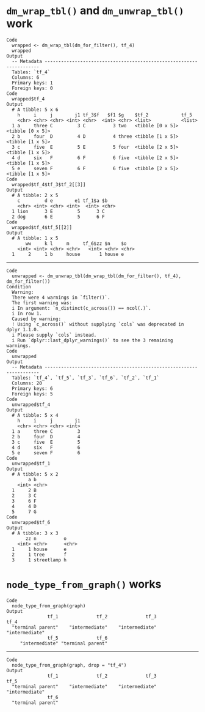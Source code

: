 # `dm_wrap_tbl()` and `dm_unwrap_tbl()` work

    Code
      wrapped <- dm_wrap_tbl(dm_for_filter(), tf_4)
      wrapped
    Output
      -- Metadata --------------------------------------------------------------------
      Tables: `tf_4`
      Columns: 6
      Primary keys: 1
      Foreign keys: 0
    Code
      wrapped$tf_4
    Output
      # A tibble: 5 x 6
        h     i     j        j1 tf_3$f   $f1 $g    $tf_2            tf_5            
        <chr> <chr> <chr> <int> <chr>  <int> <chr> <list>           <list>          
      1 a     three C         3 C          3 two   <tibble [0 x 5]> <tibble [0 x 5]>
      2 b     four  D         4 D          4 three <tibble [1 x 5]> <tibble [1 x 5]>
      3 c     five  E         5 E          5 four  <tibble [2 x 5]> <tibble [1 x 5]>
      4 d     six   F         6 F          6 five  <tibble [2 x 5]> <tibble [1 x 5]>
      5 e     seven F         6 F          6 five  <tibble [2 x 5]> <tibble [1 x 5]>
    Code
      wrapped$tf_4$tf_3$tf_2[[3]]
    Output
      # A tibble: 2 x 5
        c         d e        e1 tf_1$a $b   
        <chr> <int> <chr> <int>  <int> <chr>
      1 lion      3 E         5      3 C    
      2 dog       6 E         5      6 F    
    Code
      wrapped$tf_4$tf_5[[2]]
    Output
      # A tibble: 1 x 5
           ww     k l     m     tf_6$zz $n    $o   
        <int> <int> <chr> <chr>   <int> <chr> <chr>
      1     2     1 b     house       1 house e    

---

    Code
      unwrapped <- dm_unwrap_tbl(dm_wrap_tbl(dm_for_filter(), tf_4), dm_for_filter())
    Condition
      Warning:
      There were 4 warnings in `filter()`.
      The first warning was:
      i In argument: `n_distinct(c_across()) == ncol(.)`.
      i In row 1.
      Caused by warning:
      ! Using `c_across()` without supplying `cols` was deprecated in dplyr 1.1.0.
      i Please supply `cols` instead.
      i Run `dplyr::last_dplyr_warnings()` to see the 3 remaining warnings.
    Code
      unwrapped
    Output
      -- Metadata --------------------------------------------------------------------
      Tables: `tf_4`, `tf_5`, `tf_3`, `tf_6`, `tf_2`, `tf_1`
      Columns: 20
      Primary keys: 6
      Foreign keys: 5
    Code
      unwrapped$tf_4
    Output
      # A tibble: 5 x 4
        h     i     j        j1
        <chr> <chr> <chr> <int>
      1 a     three C         3
      2 b     four  D         4
      3 c     five  E         5
      4 d     six   F         6
      5 e     seven F         6
    Code
      unwrapped$tf_1
    Output
      # A tibble: 5 x 2
            a b    
        <int> <chr>
      1     2 B    
      2     3 C    
      3     6 F    
      4     4 D    
      5     7 G    
    Code
      unwrapped$tf_6
    Output
      # A tibble: 3 x 3
           zz n          o    
        <int> <chr>      <chr>
      1     1 house      e    
      2     1 tree       f    
      3     1 streetlamp h    

# `node_type_from_graph()` works

    Code
      node_type_from_graph(graph)
    Output
                   tf_1              tf_2              tf_3              tf_4 
      "terminal parent"    "intermediate"    "intermediate"    "intermediate" 
                   tf_5              tf_6 
         "intermediate" "terminal parent" 

---

    Code
      node_type_from_graph(graph, drop = "tf_4")
    Output
                   tf_1              tf_2              tf_3              tf_5 
      "terminal parent"    "intermediate"    "intermediate"    "intermediate" 
                   tf_6 
      "terminal parent" 

